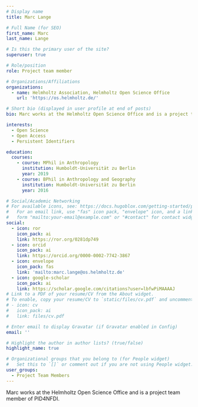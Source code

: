 ```yaml
---
# Display name
title: Marc Lange

# Full Name (for SEO)
first_name: Marc
last_name: Lange

# Is this the primary user of the site?
superuser: true

# Role/position
role: Project team member

# Organizations/Affiliations
organizations:
  - name: Helmholtz Association, Helmholtz Open Science Office
    url: 'https://os.helmholtz.de/'

# Short bio (displayed in user profile at end of posts)
bio: Marc works at the Helmholtz Open Science Office and is a project team member of PID4NFDI.

interests:
  - Open Science
  - Open Access
  - Persistent Identifiers

education:
  courses:
    - course: MPhil in Anthropology
      institution: Humboldt-Universität zu Berlin
      year: 2019
    - course: BPhil in Anthropology and Geography
      institution: Humboldt-Universität zu Berlin
      year: 2016

# Social/Academic Networking
# For available icons, see: https://docs.hugoblox.com/getting-started/page-builder/#icons
#   For an email link, use "fas" icon pack, "envelope" icon, and a link in the
#   form "mailto:your-email@example.com" or "#contact" for contact widget.
social:
  - icon: ror
    icon_pack: ai
    link: https://ror.org/0281dp749
  - icon: orcid
    icon_pack: ai
    link: https://orcid.org/0000-0002-7742-3867
  - icon: envelope
    icon_pack: fas
    link: 'mailto:marc.lange@os.helmholtz.de'
  - icon: google-scholar
    icon_pack: ai
    link: https://scholar.google.com/citations?user=lbfwPiMAAAAJ
# Link to a PDF of your resume/CV from the About widget.
# To enable, copy your resume/CV to `static/files/cv.pdf` and uncomment the lines below.
# - icon: cv
#   icon_pack: ai
#   link: files/cv.pdf

# Enter email to display Gravatar (if Gravatar enabled in Config)
email: ''

# Highlight the author in author lists? (true/false)
highlight_name: true

# Organizational groups that you belong to (for People widget)
#   Set this to `[]` or comment out if you are not using People widget.
user_groups:
  - Project Team Members
---
```


Marc works at the Helmholtz Open Science Office and is a project team member of PID4NFDI.
